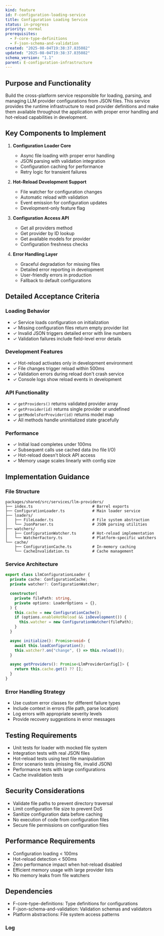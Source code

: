 ```yaml
---
kind: feature
id: F-configuration-loading-service
title: Configuration Loading Service
status: in-progress
priority: normal
prerequisites:
  - F-core-type-definitions
  - F-json-schema-and-validation
created: "2025-08-04T19:38:37.835082"
updated: "2025-08-04T19:38:37.835082"
schema_version: "1.1"
parent: E-configuration-infrastructure
---
```


## Purpose and Functionality

Build the cross-platform service responsible for loading, parsing, and managing LLM provider configurations from JSON files. This service provides the runtime infrastructure to read provider definitions and make them available throughout the application with proper error handling and hot-reload capabilities in development.

## Key Components to Implement

1. **Configuration Loader Core**
   - Async file loading with proper error handling
   - JSON parsing with validation integration
   - Configuration caching for performance
   - Retry logic for transient failures

2. **Hot-Reload Development Support**
   - File watcher for configuration changes
   - Automatic reload with validation
   - Event emission for configuration updates
   - Development-only feature flag

3. **Configuration Access API**
   - Get all providers method
   - Get provider by ID lookup
   - Get available models for provider
   - Configuration freshness checks

4. **Error Handling Layer**
   - Graceful degradation for missing files
   - Detailed error reporting in development
   - User-friendly errors in production
   - Fallback to default configurations

## Detailed Acceptance Criteria

### Loading Behavior

- ✓ Service loads configuration on initialization
- ✓ Missing configuration files return empty provider list
- ✓ Invalid JSON triggers detailed error with line numbers
- ✓ Validation failures include field-level error details

### Development Features

- ✓ Hot-reload activates only in development environment
- ✓ File changes trigger reload within 500ms
- ✓ Validation errors during reload don't crash service
- ✓ Console logs show reload events in development

### API Functionality

- ✓ `getProviders()` returns validated provider array
- ✓ `getProvider(id)` returns single provider or undefined
- ✓ `getModelsForProvider(id)` returns model map
- ✓ All methods handle uninitialized state gracefully

### Performance

- ✓ Initial load completes under 100ms
- ✓ Subsequent calls use cached data (no file I/O)
- ✓ Hot-reload doesn't block API access
- ✓ Memory usage scales linearly with config size

## Implementation Guidance

### File Structure

```
packages/shared/src/services/llm-providers/
├── index.ts                          # Barrel exports
├── ConfigurationLoader.ts            # Main loader service
├── loaders/
│   ├── FileLoader.ts                 # File system abstraction
│   └── JsonParser.ts                 # JSON parsing utilities
├── watchers/
│   ├── ConfigurationWatcher.ts       # Hot-reload implementation
│   └── WatcherFactory.ts             # Platform-specific watchers
└── cache/
    ├── ConfigurationCache.ts         # In-memory caching
    └── CacheInvalidation.ts          # Cache management
```

### Service Architecture

```typescript
export class LlmConfigurationLoader {
  private cache: ConfigurationCache;
  private watcher?: ConfigurationWatcher;

  constructor(
    private filePath: string,
    private options: LoaderOptions = {},
  ) {
    this.cache = new ConfigurationCache();
    if (options.enableHotReload && isDevelopment()) {
      this.watcher = new ConfigurationWatcher(filePath);
    }
  }

  async initialize(): Promise<void> {
    await this.loadConfiguration();
    this.watcher?.on("change", () => this.reload());
  }

  async getProviders(): Promise<LlmProviderConfig[]> {
    return this.cache.get() ?? [];
  }
}
```

### Error Handling Strategy

- Use custom error classes for different failure types
- Include context in errors (file path, parse location)
- Log errors with appropriate severity levels
- Provide recovery suggestions in error messages

## Testing Requirements

- Unit tests for loader with mocked file system
- Integration tests with real JSON files
- Hot-reload tests using test file manipulation
- Error scenario tests (missing file, invalid JSON)
- Performance tests with large configurations
- Cache invalidation tests

## Security Considerations

- Validate file paths to prevent directory traversal
- Limit configuration file size to prevent DoS
- Sanitize configuration data before caching
- No execution of code from configuration files
- Secure file permissions on configuration files

## Performance Requirements

- Configuration loading < 100ms
- Hot-reload detection < 500ms
- Zero performance impact when hot-reload disabled
- Efficient memory usage with large provider lists
- No memory leaks from file watchers

## Dependencies

- F-core-type-definitions: Type definitions for configurations
- F-json-schema-and-validation: Validation schemas and validators
- Platform abstractions: File system access patterns

### Log
